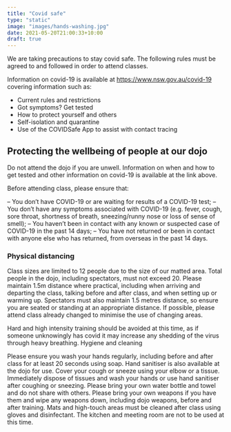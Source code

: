 ```yaml
---
title: "Covid safe"
type: "static"
image: "images/hands-washing.jpg"
date: 2021-05-20T21:00:33+10:00
draft: true
---
```

We are taking precautions to stay covid safe. The following rules must be agreed to and followed in order to attend classes.

Information on covid-19 is available at https://www.nsw.gov.au/covid-19 covering information such as:

- Current rules and restrictions
- Got symptoms? Get tested
- How to protect yourself and others
- Self-isolation and quarantine
- Use of the COVIDSafe App to assist with contact tracing

## Protecting the wellbeing of people at our dojo

Do not attend the dojo if you are unwell. Information on when and how to get tested and other information on covid-19 is available at the link above.

Before attending class, please ensure that:

– You don’t have COVID-19 or are waiting for results of a COVID-19 test;
– You don’t have any symptoms associated with COVID-19 (e.g. fever, cough, sore throat, shortness of breath,
sneezing/runny nose or loss of sense of smell);
– You haven’t been in contact with any known or suspected case of COVID-19 in the past 14 days;
– You have not returned or been in contact with anyone else who has returned, from overseas in the past 14
days.

### Physical distancing

Class sizes are limited to 12 people due to the size of our matted area. Total people in the dojo, including spectators, must not exceed 20. Please maintain 1.5m distance where practical, including when arriving and departing the class, talking before and after class, and when setting up or warming up. Spectators must also maintain 1.5 metres distance, so ensure you are seated or standing at an appropriate distance. If possible, please attend class already changed to minimise the use of changing areas.

Hard and high intensity training should be avoided at this time, as if someone unknowingly has covid it may increase any shedding of the virus through heavy breathing.
Hygiene and cleaning

Please ensure you wash your hands regularly, including before and after class for at least 20 seconds using soap. Hand sanitiser is also available at the dojo for use.
Cover your cough or sneeze using your elbow or a tissue.
Immediately dispose of tissues and wash your hands or use hand sanitiser after coughing or sneezing.
Please bring your own water bottle and towel and do not share with others.
Please bring your own weapons if you have them and wipe any weapons down, including dojo weapons, before and after training.
Mats and high-touch areas must be cleaned after class using gloves and disinfectant.
The kitchen and meeting room are not to be used at this time.

